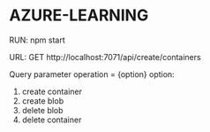 # AZURE-LEARNING

RUN: npm start

URL: GET http://localhost:7071/api/create/containers

Query parameter
operation = {option}
option:

1. create container
2. create blob
3. delete blob
4. delete container